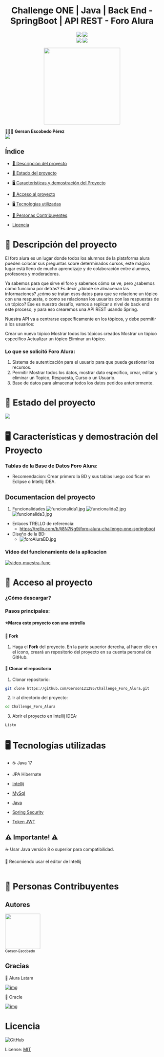 
<div align="center">
   <h1>Challenge ONE | Java | Back End - SpringBoot | API REST - Foro Alura</h1>
</div>


<p align="center">
  <img src="https://img.shields.io/badge/Alura_ONE-Challenge%233-orange">
  <img src="https://img.shields.io/badge/Status-finalizado-blue"><br>
  <img src="https://img.shields.io/badge/Java-17-red">
  <img src="https://img.shields.io/badge/Versión-1.0-green">
</p>

<p align="center" >
     <img width="250" heigth="250" src="src\main\resources\img-readme\foro_alura_img.png">
</p>

👨🏻‍💻 <strong>Gerson Escobedo Pérez </strong></br>
<a href="https://www.linkedin.com/in/gerson-escobedo/" target="_blank">
<img src="https://img.shields.io/badge/-LinkedIn-%230077B5?style=for-the-badge&logo=linkedin&logoColor=white" target="_blank"></a>

## Índice

* [📜 Descripción del proyecto](#descripción-del-proyecto)

* [📝 Estado del proyecto](#estado-del-proyecto)

* [🖥️ Características y demostración del Proyecto](#características-y-demostracion-Proyecto)

* [📖 Acceso al proyecto](#acceso-proyecto)

* [🖥️ Tecnologías utilizadas](#tecnologías-utilizadas)

* [💙 Personas Contribuyentes](#personas-contribuyentes)

* [Licencia](#licencia)

# 📜 Descripción del proyecto
<p>El foro alura es un lugar donde todos los alumnos de la plataforma alura
pueden colocar sus preguntas sobre determinados cursos, este mágico lugar está lleno de mucho aprendizaje y de colaboración entre alumnos, profesores y moderadores.

Ya sabemos para que sirve el foro y sabemos cómo se ve, pero ¿sabemos cómo funciona por detrás? Es decir ¿dónde se almacenan las informaciones? ¿cómo se tratan esos datos para que se relacione un tópico con una respuesta, o como se relacionan los usuarios con las respuestas de un tópico?
Ese es nuestro desafío, vamos a replicar a nivel de back end este proceso, y para eso crearemos una API REST usando Spring.

Nuestra API va a centrarse específicamente en los tópicos, y debe permitir a los usuarios:

Crear un nuevo tópico
Mostrar todos los tópicos creados
Mostrar un tópico específico
Actualizar un tópico
Eliminar un tópico.</p>


### Lo que se solicitó Foro Alura:
1. Sistema de autenticación para el usuario para que pueda gestionar los recursos.
2. Permitir Mostrar todos los datos, mostrar dato especifico, crear, editar y eliminar un Topico, Respuesta, Curso o un Usuario.
3. Base de datos para almacenar todos los datos pedidos anteriormente.


# 📝 Estado del proyecto
<p>
   <img src="https://img.shields.io/badge/STATUS-ESTA%20CONCLUIDO-green">
</p>

# 🖥️ Características y demostración del Proyecto
### Tablas de la Base de Datos Foro Alura:
- Recomendacion: Crear primero la BD y sus tablas luego codificar en Eclipse o Intellij IDEA.

## Documentacion del proyecto
1. Funcionalidades
![funcionalida1.jpg](src/main/resources/img-readme/funcionalida1.jpg)
![funcionalida2.jpg](src/main/resources/img-readme/funcionalida2.jpg)
![funcionalida3.jpg](src/main/resources/img-readme/funcionalida3.jpg)

* Enlaces TRELLO de referencia:
  * https://trello.com/b/lj8N7Ng9/foro-alura-challenge-one-springboot
* Diseño de la BD: 
  * ![foroAluraBD.jpg](src/main/resources/img-readme/foroAluraBD.jpg)
    
### Video del funcionamiento de la aplicacion
[![video-muestra-func](https://img.youtube.com/vi/3ivkN_BYxM8/0.jpg)](https://www.youtube.com/watch?v=3ivkN_BYxM8)

# 📖 Acceso al proyecto
### ¿Cómo descargar?
### Pasos principales:
#### ⭐Marca este proyecto con una estrella 

#### 🔹 Fork
1. Haga el **Fork** del proyecto. En la parte superior derecha, al hacer clic en el icono, creará un repositorio del proyecto en su cuenta personal de GitHub.

#### 🔹 Clonar el repositorio

1. Clonar repositorio:

```zsh
git clone https://github.com/Gerson121295/Challenge_Foro_Alura.git
```
2. Ir al directorio del proyecto:

```zsh
cd Challenge_Foro_Alura
```
3. Abrir el proyecto en Intellij IDEA:

```zsh
Listo
```

# 🖥️ Tecnologías utilizadas
- ☕ Java 17
- JPA Hibernate
- [Intellij](https://www.jetbrains.com/idea/)
- [MySql](https://www.mysql.com/)
- [Java](https://www.java.com/en/)

- [Spring Security](https://start.spring.io/)
- [Token JWT](https://jwt.io/)

## ⚠️ Importante! ⚠️
☕ Usar Java versión 8 o superior para compatibilidad. </br></br>
📝 Recomiendo usar el editor de Intellij</br></br>


# 💙 Personas Contribuyentes
## Autores
[<img src="https://avatars.githubusercontent.com/u/79103450?v=4" width=115><br><sub>Gerson Escobedo</sub>](https://github.com/gerson121295)

## Gracias

💙 Alura Latam

[![img](https://camo.githubusercontent.com/c00f87aeebbec37f3ee0857cc4c20b21fefde8a96caf4744383ebfe44a47fe3f/68747470733a2f2f696d672e736869656c64732e696f2f62616467652f2d4c696e6b6564496e2d2532333030373742353f7374796c653d666f722d7468652d6261646765266c6f676f3d6c696e6b6564696e266c6f676f436f6c6f723d7768697465)](https://www.linkedin.com/company/alura-latam/mycompany/)

🧡 Oracle

[![img](https://camo.githubusercontent.com/c00f87aeebbec37f3ee0857cc4c20b21fefde8a96caf4744383ebfe44a47fe3f/68747470733a2f2f696d672e736869656c64732e696f2f62616467652f2d4c696e6b6564496e2d2532333030373742353f7374796c653d666f722d7468652d6261646765266c6f676f3d6c696e6b6564696e266c6f676f436f6c6f723d7768697465)](https://www.linkedin.com/company/oracle/)

# Licencia
![GitHub](https://img.shields.io/github/license/dropbox/dropbox-sdk-java)
  
License: [MIT](License.txt)









